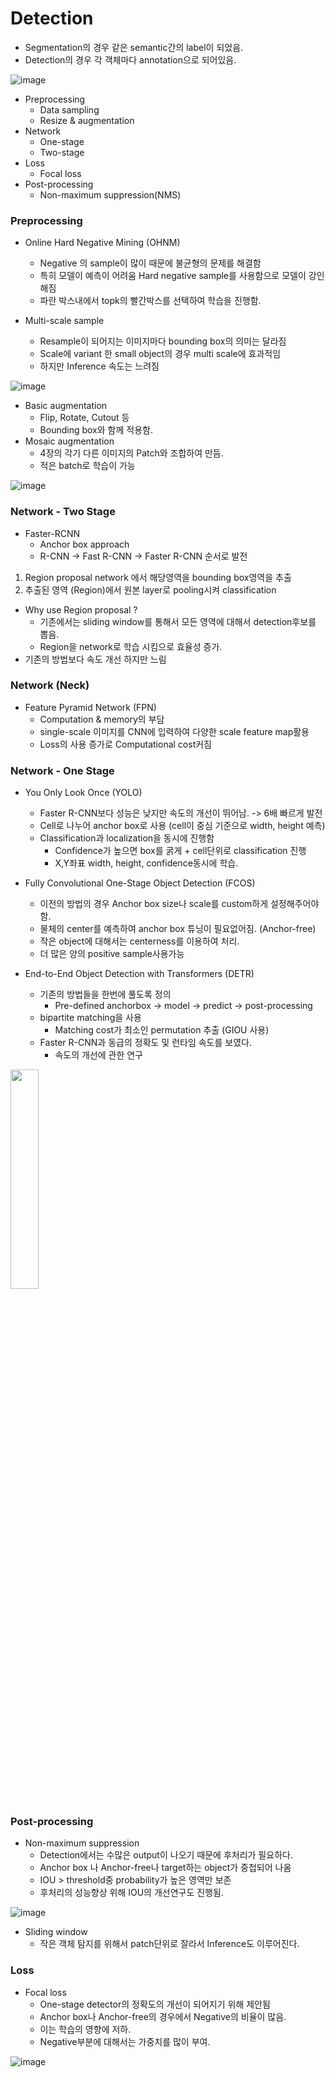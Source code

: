 # Detection

- Segmentation의 경우 같은 semantic간의 label이 되었음.
- Detection의 경우 각 객체마다 annotation으로 되어있음.

![image](https://github.com/user-attachments/assets/318c49ad-0b70-4402-b837-4d8a8ba106f7)


- Preprocessing 
  - Data sampling
  - Resize & augmentation 
- Network 
  - One-stage 
  - Two-stage
- Loss
  - Focal loss
- Post-processing 
  - Non-maximum suppression(NMS)
 
### Preprocessing 

- Online Hard Negative Mining (OHNM)
  - Negative 의 sample이 많이 때문에 불균형의 문제를 해결함
  - 특히 모델이 예측이 어려움 Hard negative sample를 사용함으로 모델이 강인해짐
  - 파란 박스내에서 topk의 빨간박스를 선택하여 학습을 진행함.
 
- Multi-scale sample 
  - Resample이 되어지는 이미지마다 bounding box의 의미는 달라짐
  - Scale에 variant 한 small object의 경우 multi scale에 효과적임
  - 하지만 Inference 속도는 느려짐
 
![image](https://github.com/user-attachments/assets/f37d8bad-00fd-430c-b3bb-a0ae40374ab9)


- Basic augmentation
  - Flip, Rotate, Cutout 등
  - Bounding box와 함께 적용함.
- Mosaic augmentation 
  - 4장의 각기 다른 이미지의 Patch와 조합하여 만듬.
  - 적은 batch로 학습이 가능

![image](https://github.com/user-attachments/assets/9ed68780-13e9-41e8-a953-2824145cfdb5)

### Network - Two Stage

- Faster-RCNN
  - Anchor box approach
  - R-CNN -> Fast R-CNN -> Faster R-CNN 순서로 발전
1. Region proposal network 에서 해당영역을 bounding box영역을 추출
2. 추출된 영역 (Region)에서 원본 layer로 pooling시켜 classification

- Why use Region proposal ?
  - 기존에서는 sliding window를 통해서 모든 영역에 대해서 detection후보를 뽑음.
  - Region을 network로 학습 시킴으로 효율성 증가.
- 기존의 방법보다 속도 개선 하지만 느림

### Network (Neck)
- Feature Pyramid Network (FPN)
  - Computation & memory의 부담
  - single-scale 이미지를 CNN에 입력하여 다양한 scale feature map활용
  - Loss의 사용 증가로 Computational cost커짐

### Network - One Stage

- You Only Look Once (YOLO)
  - Faster R-CNN보다 성능은 낮지만 속도의 개선이 뛰어남. -> 6배 빠르게 발전
  - Cell로 나누어 anchor box로 사용 (cell이 중심 기준으로 width, height 예측)
  - Classification과 localization을 동시에 진행함
    - Confidence가 높으면 box를 굵게 + cell단위로 classification 진행
    - X,Y좌표 width, height, confidence동시에 학습.

- Fully Convolutional One-Stage Object Detection (FCOS)
  - 이전의 방법의 경우 Anchor box size나 scale를 custom하게 설정해주어야함. 
  - 물체의 center를 예측하여 anchor box 튜닝이 필요없어짐. (Anchor-free)
  - 작은 object에 대해서는 centerness를 이용하여 처리. 
  - 더 많은 양의 positive sample사용가능

- End-to-End Object Detection with Transformers (DETR)
  - 기존의 방법들을 한번에 풀도록 정의
    - Pre-defined anchorbox -> model -> predict -> post-processing
  - bipartite matching을 사용
    - Matching cost가 최소인 permutation 추출 (GIOU 사용)
  - Faster R-CNN과 동급의 정확도 및 런타임 속도를 보였다.
    - 속도의 개선에 관한 연구
<img src="https://github.com/user-attachments/assets/a5cb7076-d9ea-40ac-9f8d-3c29086471ff" width="30%" height="30%"/>

### Post-processing
- Non-maximum suppression
  - Detection에서는 수많은 output이 나오기 때문에 후처리가 필요하다.
  - Anchor box 나 Anchor-free나 target하는 object가 중첩되어 나옴
  - IOU > threshold중 probability가 높은 영역만 보존
  - 후처리의 성능향상 위해 IOU의 개선연구도 진행됨.

![image](https://github.com/user-attachments/assets/7452d415-f76d-4ad7-b326-ea07bd69e59d)

- Sliding window
  - 작은 객체 탐지를 위해서 patch단위로 잘라서 Inference도 이루어진다.
 
### Loss

- Focal loss
  - One-stage detector의 정확도의 개선이 되어지기 위해 제안됨
  - Anchor box나 Anchor-free의 경우에서 Negative의 비율이 많음. 
  - 이는 학습의 영향에 저하.
  - Negative부분에 대해서는 가중치를 많이 부여.
 
![image](https://github.com/user-attachments/assets/1058b610-99fb-4a44-a148-89f902c001cc)
